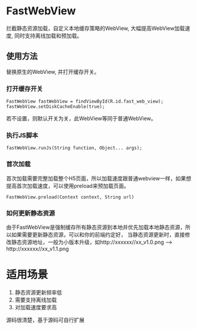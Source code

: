 # FastWebView
拦截静态资源加载，自定义本地缓存策略的WebView, 大幅提高WebView加载速度, 同时支持离线加载和预加载。

## 使用方法
替换原生的WebView, 并打开缓存开关。

### 打开缓存开关
```
FastWebView fastWebView = findViewById(R.id.fast_web_view);
fastWebView.setDiskCacheEnable(true);
```
若不设置，则默认开关为关，此WebView等同于普通WebView。

### 执行JS脚本
```
fastWebView.runJs(String function, Object... args);
```

### 首次加载
首次加载需要完整加载整个H5页面，所以加载速度跟普通webview一样，如果想提高首次加载速度，可以使用preload来预加载页面。
```
FastWebView.preload(Context context, String url)
```

### 如何更新静态资源
由于FastWebView是强制缓存所有静态资源到本地并优先加载本地静态资源，所以如果需要更新静态资源，可以和你的前端约定好，
当静态资源更新时，直接修改静态资源地址，一般为小版本升级，如http://xxxxxx//xx_v1.0.png --> http://xxxxxx//xx_v1.1.png

# 适用场景
1. 静态资源更新频率低
2. 需要支持离线加载
3. 对加载速度要求高

源码很清楚，基于源码可自行扩展
